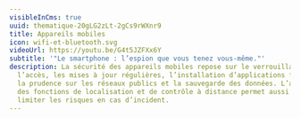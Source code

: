 ```yaml
---
visibleInCms: true
uuid: thematique-20gLG2zLt-2gCs9rWXnr9
title: Appareils mobiles
icon: wifi-et-bluetooth.svg
videoUrl: https://youtu.be/G4t5JZFXx6Y
subtitle: '"Le smartphone : l’espion que vous tenez vous-même."'
description: La sécurité des appareils mobiles repose sur le verrouillage de
  l’accès, les mises à jour régulières, l’installation d’applications fiables,
  la prudence sur les réseaux publics et la sauvegarde des données. L’activation
  des fonctions de localisation et de contrôle à distance permet aussi de
  limiter les risques en cas d’incident.
---
```


